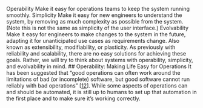 Operability Make it easy for operations teams to keep the system running smoothly. Simplicity Make it easy for new engineers to understand the system, by removing as much complexity as
possible from the system. (Note this is not the same as simplicity of the user interface.) Evolvability Make it easy for engineers to make changes to the system in the future, adapting it for unanticipated
use cases as requirements change. Also known as extensibility, modifiability, or
plasticity. As previously with reliability and scalability, there are no easy solutions for achieving these goals.
Rather, we will try to think about systems with operability, simplicity, and evolvability in mind. ## Operability: Making Life Easy for Operations 
It has been suggested that “good operations can often work around the limitations of bad (or
incomplete) software, but good software cannot run reliably with bad operations”
[[12](ch01.html#Kreps2012td_ch1)]. While some aspects of operations can
and should be automated, it is still up to humans to set up that automation in the first place and
to make sure it’s working correctly.